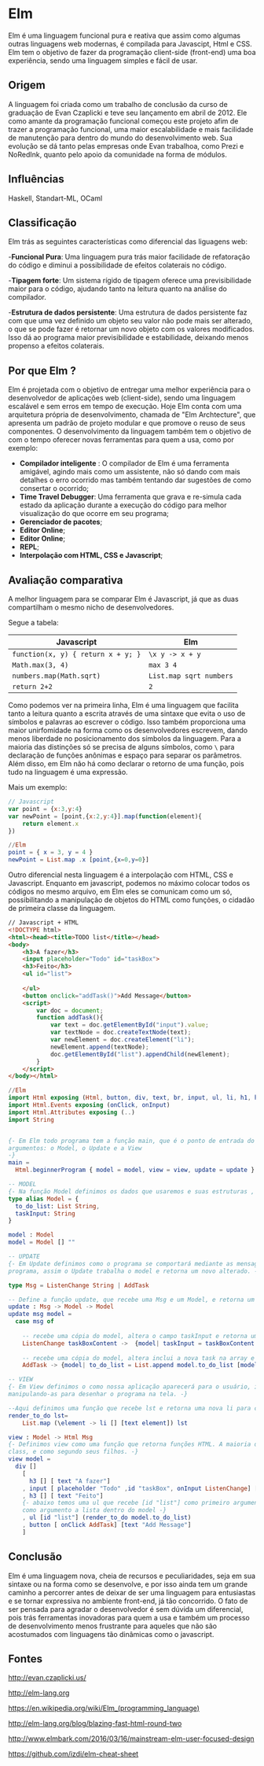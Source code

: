 Elm
===================

Elm é uma linguagem funcional pura e reativa que assim como algumas outras linguagens web modernas, é compilada para Javascipt, Html e 
CSS. Elm tem o objetivo de fazer da programação client-side (front-end) uma boa experiência, sendo uma linguagem simples e  fácil de 
usar.

Origem
-------------
 A linguagem foi criada como um trabalho de conclusão da curso de graduação de 
Evan Czaplicki e teve seu lançamento em abril de  2012. Ele como amante da programação funcional começou este projeto afim de trazer a 
programação funcional, uma maior escalabilidade e mais facilidade de manutenção para dentro do mundo do desenvolvimento web.
Sua evolução se dá tanto pelas empresas onde Evan trabalhoa, como Prezi e NoRedInk, quanto pelo apoio da comunidade na forma de módulos.


Influências
-------------
Haskell, Standart-ML, OCaml

Classificação
-------------
Elm trás as seguintes características como diferencial das liguagens web:

-**Funcional Pura**: Uma linguagem pura trás maior facilidade de refatoração do código e diminui a possibilidade de efeitos colaterais no 
código.

-**Tipagem forte**: Um sistema rígido de tipagem oferece uma previsibilidade maior para o código, ajudando tanto na leitura quanto na 
análise do compilador.

-**Estrutura de dados persistente**: Uma estrutura de dados persistente faz com que uma vez definido um objeto seu valor não pode mais 
ser alterado, o que se pode fazer é retornar um novo objeto com os valores modificados. Isso dá ao programa maior previsibilidade e 
estabilidade, deixando menos propenso a efeitos colaterais.


Por que Elm ?
-------------
Elm é  projetada com  o objetivo de entregar uma melhor experiência para o desenvolvedor de aplicações web (client-side), sendo uma 
linguagem escalável e sem erros em tempo de execução. Hoje Elm conta com uma arquitetura própria de desenvolvimento, chamada de "Elm 
Archtecture", que apresenta um padrão de projeto modular e que promove o reuso de seus componentes. O desenvolvimento da linguagem também 
tem o objetivo de com o tempo oferecer novas ferramentas para quem a usa, como por exemplo:

-  **Compilador inteligente** : O compilador de Elm é uma ferramenta amigável, agindo mais como um assistente, não só dando com mais 
detalhes o erro ocorrido mas também tentando dar sugestões de como consertar o ocorrido;
- **Time Travel Debugger**: Uma ferramenta que grava e re-simula cada estado da aplicação durante a execução do código para melhor 
visualização do que ocorre em seu programa;
- **Gerenciador de pacotes**;
- **Editor Online**;
- **Editor Online**;
- **REPL**;
- **Interpolação com HTML, CSS e Javascript**;


Avaliação comparativa
-------------

A melhor linguagem para se comparar Elm é Javascript, já que as duas compartilham o mesmo nicho de desenvolvedores.

Segue a tabela:

Javascript     | Elm
-------- | ---
`function(x, y) { return x + y; }` | `\x y -> x + y`
`Math.max(3, 4)`    | `max 3 4`
`numbers.map(Math.sqrt)`    | `List.map sqrt numbers`
`return 2+2`    | `2`


Como podemos ver na primeira linha, Elm é uma linguagem que facilita tanto a leitura quanto a escrita através de uma sintaxe que evita o 
uso de símbolos e palavras ao escrever o código. Isso também proporciona uma maior unirfomidade na forma como os desenvolvedores 
escrevem, dando menos liberdade no posicionamento dos símbolos da linguagem. 
Para a maioria das distinções só se precisa de alguns  símbolos, como `\` para declaração de funções anônimas e espaço para separar os 
parâmetros. Além disso, em Elm não há como declarar o retorno de uma função, pois tudo na linguagem é uma expressão.

Mais um exemplo:

```javascript
// Javascript
var point = {x:3,y:4}
var newPoint = [point,{x:2,y:4}].map(function(element){
	return element.x
})
```
```elm
//Elm
point = { x = 3, y = 4 }
newPoint = List.map .x [point,{x=0,y=0}] 

```

Outro diferencial nesta linguagem é a interpolação com HTML, CSS e Javascript.
Enquanto em javascript, podemos no máximo colocar todos os códigos no mesmo arquivo, em Elm eles se comunicam como um só, possibilitando 
a manipulação de objetos do HTML como funções, o cidadão de primeira classe da linguagem.

```html
// Javascript + HTML
<!DOCTYPE html>
<html><head><title>TODO list</title></head>
<body>
	<h3>A fazer</h3>
	<input placeholder="Todo" id="taskBox">
	<h3>Feito</h3>
	<ul id="list">
		
	</ul>
	<button onclick="addTask()">Add Message</button>
	<script>
		var doc = document;
		function addTask(){
			var text = doc.getElementById("input").value;
			var textNode = doc.createTextNode(text);
			var newElement = doc.createElement("li");
			newElement.append(textNode);
			doc.getElementById("list").appendChild(newElement);
		}
	</script>
</body></html>
```
```elm
//Elm
import Html exposing (Html, button, div, text, br, input, ul, li, h1, h3)
import Html.Events exposing (onClick, onInput)
import Html.Attributes exposing (..)
import String


{- Em Elm todo programa tem a função main, que é o ponto de entrada do programa. No caso, usamos a Beginner Program, que recebe três 
argumentos: o Model, o Update e a View 
-}
main =
  Html.beginnerProgram { model = model, view = view, update = update }

-- MODEL
{- Na função Model definimos os dados que usaremos e suas estruturas , é o estado do programa. -}
type alias Model = {
  to_do_list: List String,
  taskInput: String
}

model : Model
model = Model [] ""

-- UPDATE
{- Em Update definimos como o programa se comportará mediante as mensagens recebidas da view de acordo com as interações do usuário com o 
programa, assim o Update trabalha o model e retorna um novo alterado. -}

type Msg = ListenChange String | AddTask

-- Define a função update, que recebe uma Msg e um Model, e retorna um novo Model
update : Msg -> Model -> Model
update msg model =
  case msg of
  
	-- recebe uma cópia do model, altera o campo taskInput e retorna um novo model
    ListenChange taskBoxContent ->  {model| taskInput = taskBoxContent }
    
    -- recebe uma cópia do model, altera inclui a nova task na array e retorna um novo model
    AddTask -> {model| to_do_list = List.append model.to_do_list [model.taskInput]}

-- VIEW
{- Em View definimos o como nossa aplicação aparecerá para o usuário, importando elementos do HTML e CSS como funções do Elm e 
manipulando-as para desenhar o programa na tela. -}

--Aqui definimos uma função que recebe lst e retorna uma nova li para cada element
render_to_do lst= 
    List.map (\element -> li [] [text element]) lst

view : Model -> Html Msg
{- Definimos view como uma função que retorna funções HTML. A maioria delas recebe como argumentos: primeiro seus atributos, como id e 
class, e como segundo seus filhos. -}
view model =
  div []
    [ 
      h3 [] [ text "A fazer"]
    , input [ placeholder "Todo" ,id "taskBox", onInput ListenChange] []
    , h3 [] [ text "Feito"]
    {- abaixo temos uma ul que recebe [id "list"] como primeiro argumento, e como segundo a função que definimos anteriormente, passando 
    como argumento a lista dentro do model -}
    , ul [id "list"] (render_to_do model.to_do_list)
    , button [ onClick AddTask] [text "Add Message"] 
    ]
```

Conclusão
-------------

Elm é uma linguagem nova, cheia de recursos e peculiaridades, seja em sua sintaxe ou na forma como se desenvolve,  e por isso ainda tem 
um grande caminho a percorrer antes de deixar de ser uma linguagem para entusiastas e se tornar expressiva no ambiente front-end, já tão 
concorrido. 
O fato de ser pensada para agradar o desenvolvedor é sem dúvida um diferencial, pois trás ferramentas inovadoras para quem a usa e também 
um processo de desenvolvimento menos frustrante para aqueles que não são acostumados com linguagens tão dinâmicas como o javascript.





Fontes
-------------
http://evan.czaplicki.us/

http://elm-lang.org

https://en.wikipedia.org/wiki/Elm_(programming_language)

http://elm-lang.org/blog/blazing-fast-html-round-two

http://www.elmbark.com/2016/03/16/mainstream-elm-user-focused-design

https://github.com/izdi/elm-cheat-sheet

